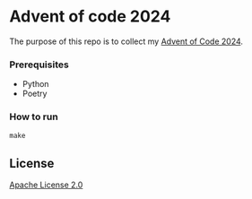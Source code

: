 # Advent of code 2024

The purpose of this repo is to collect my [Advent of Code 2024](https://adventofcode.com/2024).

### Prerequisites

* Python
* Poetry

### How to run

```python
make
```

## License

[Apache License 2.0](https://choosealicense.com/licenses/apache-2.0/)

